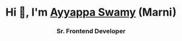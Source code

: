 <h1 align="center">Hi 👋, I'm <a target="_blank" href="https://marniswamy.github.io/my-profile/">Ayyappa Swamy</a> (Marni)</h1>
<h3 align="center">Sr. Frontend Developer</h3>

